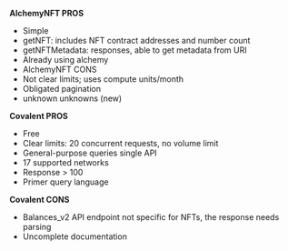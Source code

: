
**AlchemyNFT PROS**
- Simple
- getNFT: includes NFT contract addresses and number count
- getNFTMetadata: responses, able to get  metadata from URI
- Already using alchemy
- AlchemyNFT CONS
- Not clear limits; uses compute units/month
- Obligated pagination
- unknown unknowns (new) 


**Covalent PROS**
- Free 
- Clear limits: 20 concurrent requests, no volume limit
- General-purpose queries single API
- 17 supported networks
- Response > 100 
- Primer query language 
	
**Covalent CONS**
- Balances_v2 API endpoint not specific for NFTs, the response needs parsing
- Uncomplete documentation
